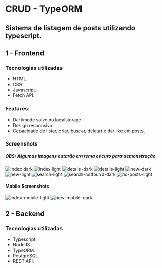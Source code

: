 # **CRUD - TypeORM**
## Sistema de listagem de posts utilizando typescript.

## **1 - Frontend**
### Tecnologias utilizadas
* HTML.
* CSS.
* Javascript.
* Fetch API.
### Features:
* Darkmode salvo no localstorage.
* Design responsivo.
* Capacidade de listar, criar, buscar, deletar e dar like em posts.
### Screenshots
##### OBS: Algumas imagens estarão em tema escuro para demonstração.
![index dark](https://user-images.githubusercontent.com/49623348/99154767-00c5ab80-2691-11eb-9080-e11e5d1d5263.png)
![index light](https://user-images.githubusercontent.com/49623348/99154768-015e4200-2691-11eb-983f-6eefdffdda9a.png)
![details-dark](https://user-images.githubusercontent.com/49623348/99154765-002d1500-2691-11eb-8495-050eb236a9ce.png)
![details-light](https://user-images.githubusercontent.com/49623348/99154766-00c5ab80-2691-11eb-8297-b31e0c54e580.png)
![new-dark](https://user-images.githubusercontent.com/49623348/99154770-01f6d880-2691-11eb-8b78-10093e86db43.png)
![new-light](https://user-images.githubusercontent.com/49623348/99154771-01f6d880-2691-11eb-82ec-274695919375.png)
![search-light](https://user-images.githubusercontent.com/49623348/99154774-028f6f00-2691-11eb-8ca2-7ef1e5b0c554.png)
![search-notfound-dark](https://user-images.githubusercontent.com/49623348/99154775-03280580-2691-11eb-8dcb-5b3364960cb2.png)
![no-posts-light](https://user-images.githubusercontent.com/49623348/99154773-028f6f00-2691-11eb-85ee-a88be6692863.png)

#### Mobile Screenshots
![index-mobile-light](https://user-images.githubusercontent.com/49623348/99154769-015e4200-2691-11eb-88ad-c40e5954d106.png)
![new-mobile-dark](https://user-images.githubusercontent.com/49623348/99154772-01f6d880-2691-11eb-818e-5b07d470580e.png)

## **2 - Backend**
### Tecnologias utilizadas
* Typescript.
* NodeJS.
* TypeORM.
* PostgreSQL.
* REST API.
